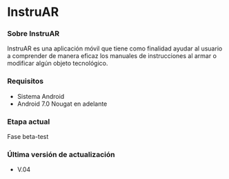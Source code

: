 # InstruAR

### Sobre InstruAR
InstruAR es una aplicación móvil que tiene como finalidad ayudar al usuario a comprender de manera eficaz los manuales de instrucciones al armar o modificar algún objeto tecnológico.

### Requisitos

- Sistema Android
- Android 7.0 Nougat en adelante

### Etapa actual

Fase beta-test

### Última versión de actualización

- V.04
